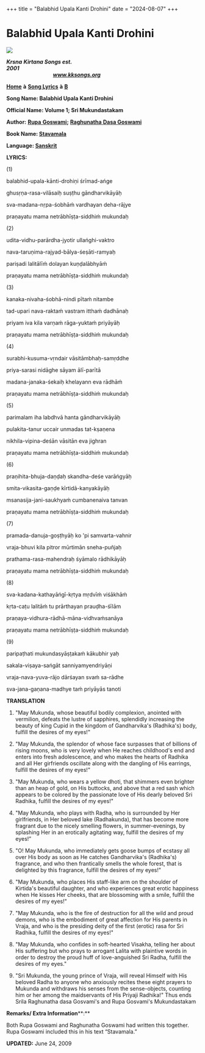 +++
title = "Balabhid Upala Kanti Drohini"
date = "2024-08-07"
+++

# Balabhid Upala Kanti Drohini
[**![](http://kksongs.org/image_files/image002.jpg)**](http://kksongs.org/)

**_Krsna_** **_Kirtana Songs est. 2001_**                                                                                                                                                      **_www.kksongs.org_**

**[Home](http://kksongs.org/)** **à** **[Song Lyrics](http://kksongs.org/lyrics.html)** **à** **[B](http://kksongs.org/songs/song_b.html)**

**Song Name: Balabhid Upala Kanti Drohini**

**Official Name: Volume 1; Sri Mukundastakam**

**Author:** [**Rupa** **Goswami**](http://kksongs.org/authors/list/rupa.html)**;** [**Raghunatha** **Dasa Goswami**](http://kksongs.org/authors/list/raghunatha.html)

**Book Name: [Stavamala](http://kksongs.org/authors/stavamala.html)**

**Language: [Sanskrit](http://kksongs.org/language/list/sanskrit.html)**

**LYRICS:**

(1)

balabhid-upala-kānti-drohiṇi śrīmad-ańge

ghusṛṇa-rasa-vilāsaiḥ suṣṭhu gāndharvikāyāḥ

sva-madana-nṛpa-śobhāḿ vardhayan deha-rājye

praṇayatu mama netrābhīṣṭa-siddhiḿ mukundaḥ

(2)

udita-vidhu-parārdha-jyotir ullańghi-vaktro

nava-taruṇima-rajyad-bālya-śeṣāti-ramyaḥ

pariṣadi lalitālīḿ dolayan kuṇḍalābhyāḿ

praṇayatu mama netrābhīṣṭa-siddhiḿ mukundaḥ

(3)

kanaka-nivaha-śobhā-nindi pītaḿ nitambe

tad-upari nava-raktaḿ vastram itthaḿ dadhānaḥ

priyam iva kila varṇaḿ rāga-yuktaḿ priyāyāḥ

praṇayatu mama netrābhīṣṭa-siddhiḿ mukundaḥ

(4)

surabhi-kusuma-vṛndair vāsitāmbhaḥ-samṛddhe

priya-sarasi nidāghe sāyam ālī-parītā

madana-janaka-śekaiḥ khelayann eva rādhāḿ

praṇayatu mama netrābhīṣṭa-siddhiḿ mukundaḥ

(5)

parimalam iha labdhvā hanta gāndharvikāyāḥ

pulakita-tanur uccair unmadas tat-kṣaṇena

nikhila-vipina-deśān vāsitān eva jighran

praṇayatu mama netrābhīṣṭa-siddhiḿ mukundaḥ

(6)

praṇihita-bhuja-daṇḍaḥ skandha-deśe varāńgyāḥ

smita-vikasita-gaṇḍe kīrtidā-kanyakāyāḥ

msanasija-jani-saukhyaḿ cumbanenaiva tanvan

praṇayatu mama netrābhīṣṭa-siddhiḿ mukundaḥ

(7)

pramada-danuja-goṣṭhyāḥ ko 'pi samvarta-vahnir

vraja-bhuvi kila pitror mūrtimān sneha-puñjaḥ

prathama-rasa-mahendraḥ śyāmalo rādhikāyāḥ

praṇayatu mama netrābhīṣṭa-siddhiḿ mukundaḥ

(8)

sva-kadana-kathayāńgī-kṛtya mṛdvīḿ viśākhāḿ

kṛta-caṭu lalitāḿ tu prārthayan prauḍha-śīlām

praṇaya-vidhura-rādhā-māna-vidhvaḿsanāya

praṇayatu mama netrābhīṣṭa-siddhiḿ mukundaḥ

(9)

paripaṭhati mukundasyāṣṭakaḿ kākubhir yaḥ

sakala-viṣaya-sańgāt sanniyamyendriyāṇi

vraja-nava-yuva-rājo dārśayan svaḿ sa-rādhe

sva-jana-gaṇana-madhye taḿ priyāyās tanoti

**TRANSLATION**

1) "May Mukunda, whose beautiful bodily complexion, anointed with vermilion, defeats the lustre of sapphires, splendidly increasing the beauty of king Cupid in the kingdom of Gandharvika's (Radhika's) body, fulfill the desires of my eyes!"

2) "May Mukunda, the splendor of whose face surpasses that of billions of rising moons, who is very lovely when He reaches childhood's end and enters into fresh adolescence, and who makes the hearts of Radhika and all Her girfriends oscillate along with the dangling of His earrings, fulfill the desires of my eyes!"

3) "May Mukunda, who wears a yellow dhoti, that shimmers even brighter than an heap of gold, on His buttocks, and above that a red sash which appears to be colored by the passionate love of His dearly beloved Sri Radhika, fulfill the desires of my eyes!"

4) "May Mukunda, who plays with Radha, who is surrounded by Her girlfriends, in Her beloved lake (Radhakunda), that has become more fragrant due to the nicely smelling flowers, in summer-evenings, by splashing Her in an erotically agitating way, fulfill the desires of my eyes!”

5) "O! May Mukunda, who immediately gets goose bumps of ecstasy all over His body as soon as He catches Gandharvika's (Radhika's) fragrance, and who then frantically smells the whole forest, that is delighted by this fragrance, fulfill the desires of my eyes!"

6) "May Mukunda, who places His staff-like arm on the shoulder of Kirtida's beautiful daughter, and who experiences great erotic happiness when He kisses Her cheeks, that are blossoming with a smile, fulfill the desires of my eyes!"

7) "May Mukunda, who is the fire of destruction for all the wild and proud demons, who is the embodiment of great affection for His parents in Vraja, and who is the presiding deity of the first (erotic) rasa for Sri Radhika, fulfill the desires of my eyes!"

8) "May Mukunda, who confides in soft-hearted Visakha, telling her about His suffering but who prays to arrogant Lalita with plaintive words in order to destroy the proud huff of love-anguished Sri Radha, fulfill the desires of my eyes."

9) "Sri Mukunda, the young prince of Vraja, will reveal Himself with His beloved Radha to anyone who anxiously recites these eight prayers to Mukunda and withdraws his senses from the sense-objects, counting him or her among the maidservants of His Priyaji Radhika!" Thus ends Srila Raghunatha dasa Gosvami's and Rupa Gosvami's Mukundastakam

**Remarks/ Extra Information****:**

Both Rupa Goswami and Raghunatha Goswami had written this together. Rupa Goswami included this in his text “Stavamala.”

**UPDATED:** June 24, 2009